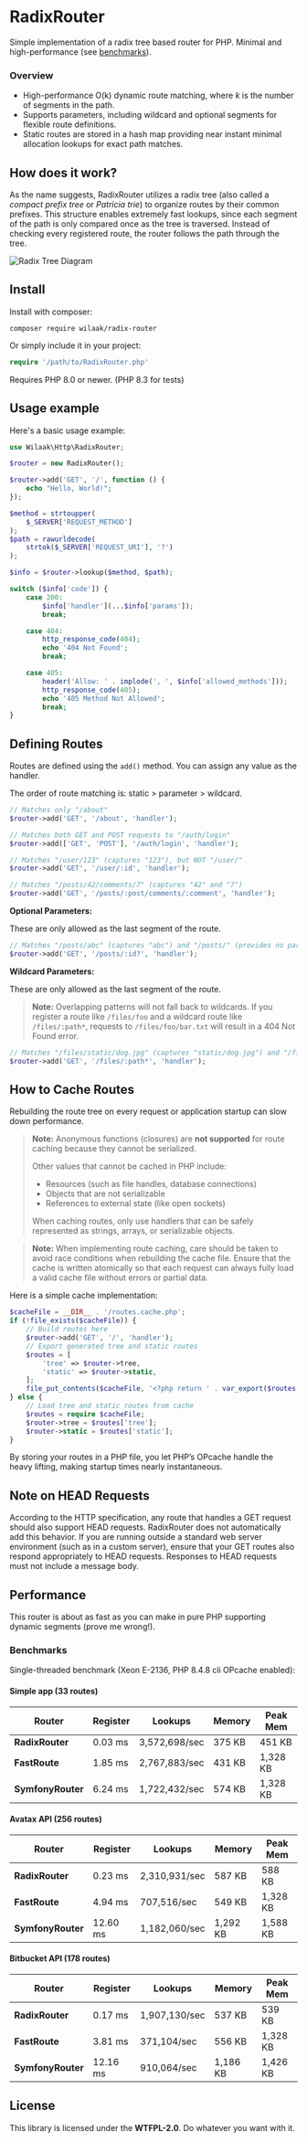 # RadixRouter

Simple implementation of a radix tree based router for PHP. Minimal and high-performance (see [benchmarks](#benchmarks)).

### Overview

- High-performance O(k) dynamic route matching, where *k* is the number of segments in the path.
- Supports parameters, including wildcard and optional segments for flexible route definitions.
- Static routes are stored in a hash map providing near instant minimal allocation lookups for exact path matches.

## How does it work?

As the name suggests, RadixRouter utilizes a radix tree (also called a *compact prefix tree* or *Patricia trie*) to organize routes by their common prefixes. This structure enables extremely fast lookups, since each segment of the path is only compared once as the tree is traversed. Instead of checking every registered route, the router follows the path through the tree.

![Radix Tree Diagram](assets/tree.svg)

## Install

Install with composer:

    composer require wilaak/radix-router

Or simply include it in your project:

```PHP
require '/path/to/RadixRouter.php'
```

Requires PHP 8.0 or newer. (PHP 8.3 for tests)

## Usage example

Here's a basic usage example:

```php
use Wilaak\Http\RadixRouter;

$router = new RadixRouter();

$router->add('GET', '/', function () {
    echo "Hello, World!";
});

$method = strtoupper(
    $_SERVER['REQUEST_METHOD']
);
$path = rawurldecode(
    strtok($_SERVER['REQUEST_URI'], '?')
);

$info = $router->lookup($method, $path);

switch ($info['code']) {
    case 200:
        $info['handler'](...$info['params']);
        break;

    case 404:
        http_response_code(404);
        echo '404 Not Found';
        break;

    case 405:
        header('Allow: ' . implode(', ', $info['allowed_methods']));
        http_response_code(405);
        echo '405 Method Not Allowed';
        break;
}
```

## Defining Routes

Routes are defined using the `add()` method. You can assign any value as the handler.

The order of route matching is: static > parameter > wildcard.

```php
// Matches only "/about"
$router->add('GET', '/about', 'handler');

// Matches both GET and POST requests to "/auth/login"
$router->add(['GET', 'POST'], '/auth/login', 'handler');

// Matches "/user/123" (captures "123"), but NOT "/user/"
$router->add('GET', '/user/:id', 'handler');

// Matches "/posts/42/comments/7" (captures "42" and "7")
$router->add('GET', '/posts/:post/comments/:comment', 'handler');
```

**Optional Parameters:**

These are only allowed as the last segment of the route. 

```php
// Matches "/posts/abc" (captures "abc") and "/posts/" (provides no parameter)
$router->add('GET', '/posts/:id?', 'handler');
```

**Wildcard Parameters:**

These are only allowed as the last segment of the route. 

> **Note:**
> Overlapping patterns will not fall back to wildcards. If you register a route like `/files/foo` and a wildcard route like `/files/:path*`, requests to `/files/foo/bar.txt` will result in a 404 Not Found error.

```php
// Matches "/files/static/dog.jpg" (captures "static/dog.jpg") and "/files/" (captures empty string)
$router->add('GET', '/files/:path*', 'handler');
```

## How to Cache Routes

Rebuilding the route tree on every request or application startup can slow down performance.

> **Note:**
> Anonymous functions (closures) are **not supported** for route caching because they cannot be serialized.
> 
> Other values that cannot be cached in PHP include:
> - Resources (such as file handles, database connections)
> - Objects that are not serializable
> - References to external state (like open sockets)
> 
> When caching routes, only use handlers that can be safely represented as strings, arrays, or serializable objects.

> **Note:**
> When implementing route caching, care should be taken to avoid race conditions when rebuilding the cache file. Ensure that the cache is written atomically so that each request can always fully load a valid cache file without errors or partial data.

Here is a simple cache implementation:

```php
$cacheFile = __DIR__ . '/routes.cache.php';
if (!file_exists($cacheFile)) {
    // Build routes here
    $router->add('GET', '/', 'handler');
    // Export generated tree and static routes
    $routes = [
        'tree' => $router->tree,
        'static' => $router->static,
    ];
    file_put_contents($cacheFile, '<?php return ' . var_export($routes, true) . ';');
} else {
    // Load tree and static routes from cache
    $routes = require $cacheFile;
    $router->tree = $routes['tree'];
    $router->static = $routes['static'];
}
```

By storing your routes in a PHP file, you let PHP’s OPcache handle the heavy lifting, making startup times nearly instantaneous.

## Note on HEAD Requests

According to the HTTP specification, any route that handles a GET request should also support HEAD requests. RadixRouter does not automatically add this behavior. If you are running outside a standard web server environment (such as in a custom server), ensure that your GET routes also respond appropriately to HEAD requests. Responses to HEAD requests must not include a message body.

## Performance

This router is about as fast as you can make in pure PHP supporting dynamic segments (prove me wrong!).

### Benchmarks

Single-threaded benchmark (Xeon E-2136, PHP 8.4.8 cli OPcache enabled):

#### Simple app (33 routes)

| Router           | Register      | Lookups       | Memory      | Peak Mem      |
|------------------|--------------|--------------|-------------|--------------|
| **RadixRouter**  | 0.03 ms      | 3,572,698/sec | 375 KB      | 451 KB       |
| **FastRoute**    | 1.85 ms      | 2,767,883/sec | 431 KB      | 1,328 KB     |
| **SymfonyRouter**| 6.24 ms      | 1,722,432/sec | 574 KB      | 1,328 KB     |

#### Avatax API (256 routes)

| Router           | Register      | Lookups       | Memory      | Peak Mem      |
|------------------|--------------|--------------|-------------|--------------|
| **RadixRouter**  | 0.23 ms      | 2,310,931/sec | 587 KB      | 588 KB       |
| **FastRoute**    | 4.94 ms      |   707,516/sec | 549 KB      | 1,328 KB     |
| **SymfonyRouter**| 12.60 ms     | 1,182,060/sec | 1,292 KB    | 1,588 KB     |

#### Bitbucket API (178 routes)

| Router           | Register      | Lookups       | Memory      | Peak Mem      |
|------------------|--------------|--------------|-------------|--------------|
| **RadixRouter**  | 0.17 ms      | 1,907,130/sec | 537 KB      | 539 KB       |
| **FastRoute**    | 3.81 ms      |   371,104/sec | 556 KB      | 1,328 KB     |
| **SymfonyRouter**| 12.16 ms     |   910,064/sec | 1,186 KB    | 1,426 KB     |

## License

This library is licensed under the **WTFPL-2.0**. Do whatever you want with it.
